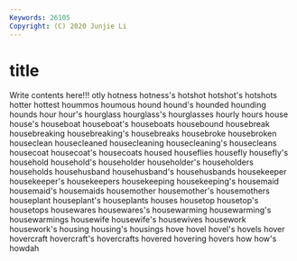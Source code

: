 ```yaml
---
Keywords: 26105
Copyright: (C) 2020 Junjie Li
---
```


# title

Write contents here!!!
otly
hotness 
hotness's 
hotshot 
hotshot's 
hotshots 
hotter 
hottest 
hoummos 
houmous 
hound
hound's 
hounded 
hounding 
hounds 
hour 
hour's 
hourglass 
hourglass's 
hourglasses 
hourly
hours 
house 
house's 
houseboat 
houseboat's 
houseboats 
housebound 
housebreak 
housebreaking 
housebreaking's
housebreaks 
housebroke 
housebroken 
houseclean 
housecleaned 
housecleaning 
housecleaning's 
housecleans 
housecoat 
housecoat's
housecoats 
housed 
houseflies 
housefly 
housefly's 
household 
household's 
householder 
householder's 
householders
households 
househusband 
househusband's 
househusbands 
housekeeper 
housekeeper's 
housekeepers 
housekeeping 
housekeeping's 
housemaid
housemaid's 
housemaids 
housemother 
housemother's 
housemothers 
houseplant 
houseplant's 
houseplants 
houses 
housetop
housetop's 
housetops 
housewares 
housewares's 
housewarming 
housewarming's 
housewarmings 
housewife 
housewife's 
housewives
housework 
housework's 
housing 
housing's 
housings 
hove 
hovel 
hovel's 
hovels 
hover
hovercraft 
hovercraft's 
hovercrafts 
hovered 
hovering 
hovers 
how 
how's 
howdah 
